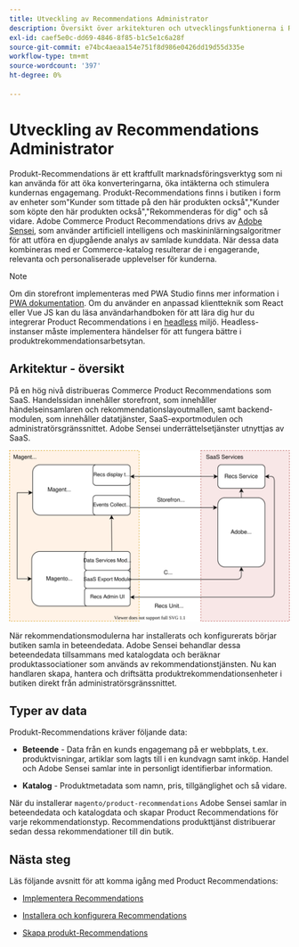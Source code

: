 ```yaml
---
title: Utveckling av Recommendations Administrator
description: Översikt över arkitekturen och utvecklingsfunktionerna i Recommendations.
exl-id: caef5e0c-dd69-4846-8f85-b1c5e1c6a28f
source-git-commit: e74bc4aeaa154e751f8d986e0426dd19d55d335e
workflow-type: tm+mt
source-wordcount: '397'
ht-degree: 0%

---
```


# Utveckling av Recommendations Administrator

Produkt-Recommendations är ett kraftfullt marknadsföringsverktyg som ni kan använda för att öka konverteringarna, öka intäkterna och stimulera kundernas engagemang. Produkt-Recommendations finns i butiken i form av enheter som&quot;Kunder som tittade på den här produkten också&quot;,&quot;Kunder som köpte den här produkten också&quot;,&quot;Rekommenderas för dig&quot; och så vidare. Adobe Commerce Product Recommendations drivs av [Adobe Sensei](https://www.adobe.com/sensei.html), som använder artificiell intelligens och maskininlärningsalgoritmer för att utföra en djupgående analys av samlade kunddata. När dessa data kombineras med er Commerce-katalog resulterar de i engagerande, relevanta och personaliserade upplevelser för kunderna.

>[!NOTE]
>
>Om din storefront implementeras med PWA Studio finns mer information i [PWA dokumentation](https://developer.adobe.com/commerce/pwa-studio/integrations/product-recommendations/). Om du använder en anpassad klientteknik som React eller Vue JS kan du läsa användarhandboken för att lära dig hur du integrerar Product Recommendations i en [headless](headless.md) miljö. Headless-instanser måste implementera händelser för att fungera bättre i produktrekommendationsarbetsytan.

## Arkitektur - översikt

På en hög nivå distribueras Commerce Product Recommendations som SaaS. Handelssidan innehåller storefront, som innehåller händelseinsamlaren och rekommendationslayoutmallen, samt backend-modulen, som innehåller datatjänster, SaaS-exportmodulen och administratörsgränssnittet. Adobe Sensei underrättelsetjänster utnyttjas av SaaS.

![Arkitektur för produktrekommendationer](assets/arch-diag-sensei.svg)

När rekommendationsmodulerna har installerats och konfigurerats börjar butiken samla in beteendedata. Adobe Sensei behandlar dessa beteendedata tillsammans med katalogdata och beräknar produktassociationer som används av rekommendationstjänsten. Nu kan handlaren skapa, hantera och driftsätta produktrekommendationsenheter i butiken direkt från administratörsgränssnittet.

## Typer av data

Produkt-Recommendations kräver följande data:

- **Beteende** - Data från en kunds engagemang på er webbplats, t.ex. produktvisningar, artiklar som lagts till i en kundvagn samt inköp. Handel och Adobe Sensei samlar inte in personligt identifierbar information.

- **Katalog** - Produktmetadata som namn, pris, tillgänglighet och så vidare.

När du installerar `magento/product-recommendations` Adobe Sensei samlar in beteendedata och katalogdata och skapar Product Recommendations för varje rekommendationstyp. Recommendations produkttjänst distribuerar sedan dessa rekommendationer till din butik.

## Nästa steg

Läs följande avsnitt för att komma igång med Product Recommendations:

- [Implementera Recommendations](implementation-workflow.md)

- [Installera och konfigurera Recommendations](install-configure.md)

- [Skapa produkt-Recommendations](create.md)
